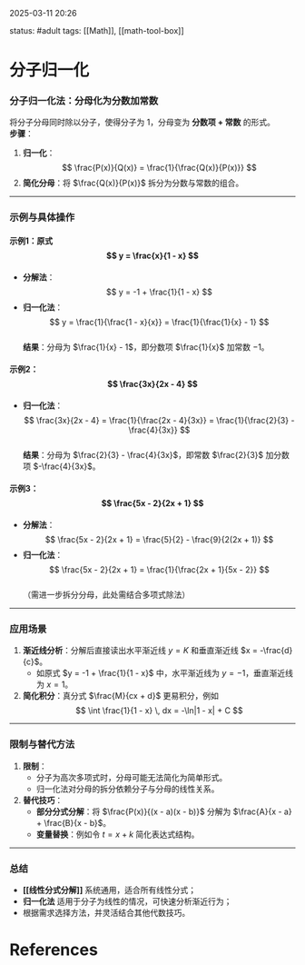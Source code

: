 2025-03-11    20:26

status: #adult 
tags: [[Math]], [[math-tool-box]]


# 分子归一化

### **分子归一化法：分母化为分数加常数**  
将分子分母同时除以分子，使得分子为 $1$，分母变为 **分数项 + 常数** 的形式。  
**步骤**：  
1. **归一化**：$$ \frac{P(x)}{Q(x)} = \frac{1}{\frac{Q(x)}{P(x)}} $$  
2. **简化分母**：将 $\frac{Q(x)}{P(x)}$ 拆分为分数与常数的组合。

---

### **示例与具体操作**  
#### **示例1：原式 $$ y = \frac{x}{1 - x} $$**  
- **分解法**：  
  $$ y = -1 + \frac{1}{1 - x} $$  
- **归一化法**：  
  $$ y = \frac{1}{\frac{1 - x}{x}} = \frac{1}{\frac{1}{x} - 1} $$  
  **结果**：分母为 $\frac{1}{x} - 1$，即分数项 $\frac{1}{x}$ 加常数 $-1$。

#### **示例2：$$ \frac{3x}{2x - 4} $$**  
- **归一化法**：  
  $$ \frac{3x}{2x - 4} = \frac{1}{\frac{2x - 4}{3x}} = \frac{1}{\frac{2}{3} - \frac{4}{3x}} $$  
  **结果**：分母为 $\frac{2}{3} - \frac{4}{3x}$，即常数 $\frac{2}{3}$ 加分数项 $-\frac{4}{3x}$。

#### **示例3：$$ \frac{5x - 2}{2x + 1} $$**  
- **分解法**：  
  $$ \frac{5x - 2}{2x + 1} = \frac{5}{2} - \frac{9}{2(2x + 1)} $$  
- **归一化法**：  
  $$ \frac{5x - 2}{2x + 1} = \frac{1}{\frac{2x + 1}{5x - 2}} $$  
  （需进一步拆分分母，此处需结合多项式除法）

---

### **应用场景**  
1. **渐近线分析**：分解后直接读出水平渐近线 $y = K$ 和垂直渐近线 $x = -\frac{d}{c}$。  
   - 如原式 $y = -1 + \frac{1}{1 - x}$ 中，水平渐近线为 $y = -1$，垂直渐近线为 $x = 1$。  
2. **简化积分**：真分式 $\frac{M}{cx + d}$ 更易积分，例如 $$ \int \frac{1}{1 - x} \, dx = -\ln|1 - x| + C $$

---

### **限制与替代方法**  
1. **限制**：  
   - 分子为高次多项式时，分母可能无法简化为简单形式。  
   - 归一化法对分母的拆分依赖分子与分母的线性关系。  
2. **替代技巧**：  
   - **部分分式分解**：将 $\frac{P(x)}{(x - a)(x - b)}$ 分解为 $\frac{A}{x - a} + \frac{B}{x - b}$。  
   - **变量替换**：例如令 $t = x + k$ 简化表达式结构。  

---

### **总结**  
- **[[线性分式分解]]** 系统通用，适合所有线性分式；  
- **归一化法** 适用于分子为线性的情况，可快速分析渐近行为；  
- 根据需求选择方法，并灵活结合其他代数技巧。

# References
